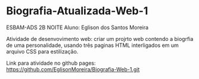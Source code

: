 # Biografia-Atualizada-Web-1
ESBAM-ADS 2B NOITE 
Aluno: Eglison dos Santos Moreira

Atividade de desenvovimento web: criar um projrto web contendo
a biogrfia de uma personalidade, usando três paginas HTML 
interligados em um arquivo CSS para estilização.

Link para atividade no github pages: https://github.com/EglisonMoreira/Biografia-Web-1.git
